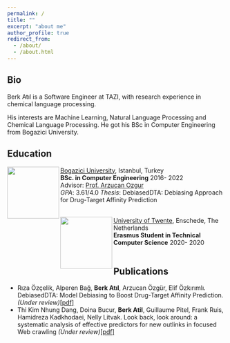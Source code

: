 ```yaml
---
permalink: /
title: ""
excerpt: "about me"
author_profile: true
redirect_from: 
  - /about/
  - /about.html
---
```


## Bio

Berk Atıl is a Software Engineer at TAZI, with research experience in chemical language processing.

His interests are Machine Learning, Natural Language Processing and Chemical Language Processing. He got his BSc in Computer Engineering from Bogazici University. 

## Education


<img align="left" width="120" height="120" src="https://upload.wikimedia.org/wikipedia/en/7/76/Boğaziçi_University_logo.svg">

   [Bogazici University](http://boun.edu.tr/), Istanbul, Turkey<br/>
   **BSc. in Computer Engineering**    2016- 2022<br/>
   Advisor: [Prof. Arzucan Ozgur](https://www.cmpe.boun.edu.tr/~ozgur/)<br/>
   *GPA*: 3.61/4.0 *Thesis*: DebiasedDTA: Debiasing Approach for Drug-Target Affinity Prediction
   <br/>
   <br/>

<img align="left" width="120" height="120" src="https://upload.wikimedia.org/wikipedia/commons/1/16/University-of-twente-letters.jpg">

   [University of Twente](https://www.utwente.nl/en/), Enschede, The Netherlands<br/>
   **Erasmus Student in Technical Computer Science**    2020- 2020<br/>
 <br/>


## Publications
* Rıza Özçelik, Alperen Bağ, **Berk Atıl**, Arzucan Özgür, Elif Özkırımlı. DebiasedDTA: Model Debiasing to Boost Drug-Target Affinity Prediction. _(Under review)_[[pdf]](https://arxiv.org/pdf/2107.05556.pdf)
* Thi Kim Nhung Dang, Doina Bucur, **Berk Atil**, Guillaume Pitel, Frank Ruis, Hamidreza Kadkhodaei, Nelly Litvak. Look back, look around: a systematic analysis of effective predictors for new outlinks in focused Web crawling _(Under review)_[[pdf]](https://arxiv.org/pdf/2111.05062.pdf)
